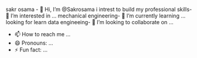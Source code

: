 sakr osama - 👋 Hi, I’m @Sakrosama
i intrest to build my professional skills- 👀 I’m interested in ...
mechanical engineering- 🌱 I’m currently learning ...
looking for learn data engineeing- 💞️ I’m looking to collaborate on ...
- 📫 How to reach me ...
- 😄 Pronouns: ...
- ⚡ Fun fact: ...

<!---
Sakrosama/Sakrosama is a ✨ special ✨ repository because its `README.md` (this file) appears on your GitHub profile.
You can click the Preview link to take a look at your changes.
--->
